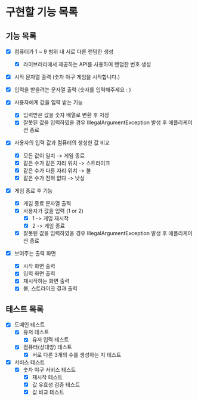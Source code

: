 
# 구현할 기능 목록

## 기능 목록
- [x] 컴퓨터가 1 ~ 9 범위 내 서로 다른 랜덤한 생성
  - [x] 라이브러리에서 제공하는 API를 사용하여 랜덤한 번호 생성
  
- [x] 시작 문자열 출력 (숫자 야구 게임을 시작합니다.)

- [x] 입력을 받을려는 문자열 출력 (숫자를 입력해주세요 : )

- [x] 사용자에게 값을 입력 받는 기능
  - [x] 입력받은 값을 숫자 배열로 변환 후 저장
  - [x] 잘못된 값을 입력하였을 경우 IllegalArgumentException 발생 후 애플리케이션 종료

- [x] 사용자의 입력 값과 컴퓨터의 생성한 값 비교
  - [x] 모든 값이 일치 -> 게임 종료
  - [x] 같은 수가 같은 자리 위치 -> 스트라이크
  - [x] 같은 수가 다른 자리 위치 -> 볼 
  - [x] 같은 수가 전혀 없다 -> 낫싱

- [x] 게임 종료 후 기능
  - [x] 게임 종료 문자열 출력
  - [x] 사용자가 값을 입력 (1 or 2)
    - [x] 1 -> 게임 재시작
    - [x] 2 -> 게임 종료
  - [x] 잘못된 값을 입력하였을 경우 IllegalArgumentException 발생 후 애플리케이션 종료

- [x] 보여주는 출력 화면
  - [x] 시작 화면 출력
  - [x] 입력 화면 출력
  - [x] 재시작하는 화면 출력
  - [x] 볼, 스트라이크 결과 출력

## 테스트 목록
- [x] 도메인 테스트
  - [x] 유저 테스트
    - [x] 유저 입력 테스트
  - [x] 컴퓨터(상대방) 테스트
    - [x] 서로 다른 3개의 수를 생성하는 지 테스트
- [x] 서비스 테스트
  - [x] 숫자 야구 서비스 테스트
    - [x] 재시작 테스트
    - [x] 값 유효성 검증 테스트
    - [x] 값 비교 테스트
